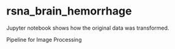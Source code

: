 # rsna_brain_hemorrhage
Jupyter notebook shows how the original data was transformed.

Pipeline for Image Processing
